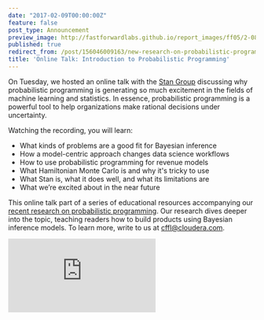 ```yaml
---
date: "2017-02-09T00:00:00Z"
feature: false
post_type: Announcement
preview_image: http://fastforwardlabs.github.io/report_images/ff05/2-08.png
published: true
redirect_from: /post/156046009163/new-research-on-probabilistic-programming
title: 'Online Talk: Introduction to Probabilistic Programming'
---
```


On Tuesday, we hosted an online talk with the [Stan Group](http://stan.fit/) discussing why probabilistic programming is generating so much excitement in the fields of machine learning and statistics. In essence, probabilistic programming is a powerful tool to help organizations make rational decisions under uncertainty.

Watching the recording, you will learn:

- What kinds of problems are a good fit for Bayesian inference
- How a model-centric approach changes data science workflows
- How to use probabilistic programming for revenue models
- What Hamiltonian Monte Carlo is and why it's tricky to use
- What Stan is, what it does well, and what its limitations are
- What we’re excited about in the near future

This online talk part of a series of educational resources accompanying our [recent research on probabilistic programming](http://blog.fastforwardlabs.com/2017/01/18/new-research-on-probabilistic-programming.html). Our research dives deeper into the topic, teaching readers how to build products using Bayesian inference models. To learn more, write to us at [cffl@cloudera.com](mailto:cffl@cloudera.com).

<div class="video-holder">
  <iframe src="https://www.youtube.com/embed/7BjqGEl6mRs" frameborder="0" allowfullscreen=""></iframe>
</div>